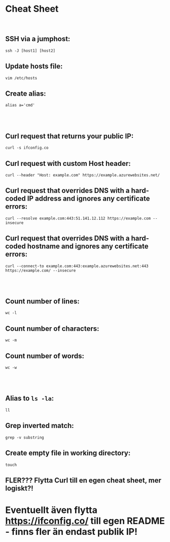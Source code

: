 # Cheat Sheet

<br>

## SSH via a jumphost:
```shell
ssh -J [host1] [host2]
```

## Update hosts file:
```shell
vim /etc/hosts
```

## Create alias:
```shell
alias a='cmd'
```

<br><br>

## Curl request that returns your public IP:
```shell
curl -s ifconfig.co
```

## Curl request with custom Host header:
```shell
curl --header "Host: example.com" https://example.azurewebsites.net/
```

## Curl request that overrides DNS with a hard-coded IP address and ignores any certificate errors:
```shell
curl --resolve example.com:443:51.141.12.112 https://example.com --insecure
```

## Curl request that overrides DNS with a hard-coded hostname and ignores any certificate errors:
```shell
curl --connect-to example.com:443:example.azurewebsites.net:443 https://example.com/ --insecure
```

<br><br>

## Count number of lines:
```shell
wc -l
```

## Count number of characters:
```shell
wc -m
```

## Count number of words:
```shell
wc -w
```

<br><br>

## Alias to `ls -la`:
```shell
ll
```

## Grep inverted match:
```shell
grep -v substring
```

## Create empty file in working directory:
```shell
touch
```

## FLER??? Flytta Curl till en egen cheat sheet, mer logiskt?!
# Eventuellt även flytta https://ifconfig.co/ till egen README - finns fler än endast publik IP!